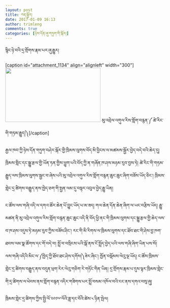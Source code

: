 ```yaml
---
layout: post
title: བརྡ་སྦྱོར།
date: 2017-01-09 16:13
author: trimleng
comments: true
categories: [ཉེས་དོན་ཞུ་གཏུག་གི་སྐོར།]
---
```

<span style="font-weight: 400;">སྙིང་ཉེ་བའི་དྲ་གྲོགས་རྣམ་པར་ཞུ་རྒྱུར།</span>

[caption id="attachment_1134" align="alignleft" width="300"]<img class="wp-image-1134 size-medium" src="http://trimleng.cn/wp-content/uploads/2017/01/ཚེ་རིང་གི་གཏམ་རྒྱུད།-300x171.png" width="300" height="171" /> མུ་འབྲེལ་འགུལ་རིས་གློག་བརྙན་༼ ཚེ་རིང་གི་གཏམ་རྒྱུད།༽[/caption]

<span style="font-weight: 400;">རྒྱལ་ཁབ་</span><span style="font-weight: 400;">ཀྱི</span><span style="font-weight: 400;">་ཉེས་དོན་གཏུག་བཤེར་སྐོར་གྱི་ཁྲིམས་</span><span style="font-weight: 400;">ལུགས་བོད་མི་བྱིངས་ལ་</span><span style="font-weight: 400;">མཚམས་སྦྱོར་བྱེད་བདེ་བའི་ཆེད་དུ། ཁྲིམས་གླིང་དང་སྒྱུ་རྩལ་གྱི་ཡོན་ཏན་གྱིས་ཕྱུག་པའི་བོད་ཀྱི་ན་གཞོན་ཁ་ཤས་མཉམ་རུབ་བྱས་ཏེ། </span><span style="font-weight: 400;">ཚེ་རིང་གི་གཏམ་རྒྱུད་ལས་ཁྲིམས་ལུགས་སྦྱང་བ་ཞེས་པའི་མུ་འབྲེལ་</span><span style="font-weight: 400;">འགུལ་རིས་གློག་བརྙན</span><span style="font-weight: 400;">་</span><span style="font-weight: 400;">ཆུང་ཆུང</span><span style="font-weight: 400;">་ཞིག་བཟོས་ཡོད་ཅིང་། ཁྲིམས་གླེང་དྲ་ཚིགས་བརྒྱུད་ནས་ཁྱེད་ཅག་གི་སྤྱན་ལམ་དུ་བསྟར་འབུལ་བྱེད་རྒྱུ་ཡིན། </span><!--more-->

<span style="font-weight: 400;">ང་ཚོས་ལས་གཞི་འདི་ལ་དགའ་ཚོར་ཆེན་པོ་བྱུང་ཡོད་པ་མ་ཟད། </span><span style="font-weight: 400;">གལ་ཆེན་དོན་ཆེན་ཞིག་ལ་ཡང་བརྩིས་ཡོད། </span><span style="font-weight: 400;">རྒྱུ་མཚན་ནི་མུ་འབྲེལ་འགུལ་རིས་གློག་བརྙན</span><span style="font-weight: 400;">་ཆུང་ཆུང་</span><span style="font-weight: 400;">འདི་ནི་བོད་ཕྱི་ནང་གི་ཁྲིམས་ལུགས་དང་སྒྱུ་རྩལ་གྱི་ཆེད་ལས་བ་ཁ་ཤས་འདུས་ཏེ་མཉམ་རུབ་ཀྱིས་བཟོས་ཤིང་། རང་གི་མི་རིགས་ལ་ཁྲིམས་ལུགས་དང་ཐོབ་ཐང་གི་ཤེས་བྱ་ཁག་ཐབས་ལམ་སྣ་ཚོགས་དང་གོ་བདེ་བ། སྤྲོ་བ་བསྲིངས་པའི་སྒོ་ནས་ངོ་སྤྲོད་བྱེད་པའི་ལས་གཞི་ཞིག་ཡིན་པས་སོ། </span><span style="font-weight: 400;">ལས་གཞི་འདིའི་མིང་ལ་༼ཁྱེད་ཀྱི་ཐོབ་ཐང་ཤེས་དགོས།༽ཟེར་ཞིང་། ཁྱོན་བསྡོམས་ལེའུ་ལྔ་ཡོད། ང་ཚོས་ཁྲིམས་གླེང་དྲ་ཚིགས་བརྒྱུད་ནས་བདུན་ཕྲག་རེར་ལེའུ་གཅིག་རེ་གཏོང</span><span style="font-weight: 400;">་གིན་ཡིན། </span><span style="font-weight: 400;">དྲ་གྲོགས</span><span style="font-weight: 400;">་རྣམ་པ་དུས་ལྟར་ཁྲིམས་གླེང་</span><span style="font-weight: 400;">གི་</span><span style="font-weight: 400;">དྲ་ཚིགས་ལ་ཕེབས་ནས་གློག་བརྙན་</span><span style="font-weight: 400;">འདིར་གཟིགས་པར</span><span style="font-weight: 400;">་སྤྲོ་བསམ་</span><span style="font-weight: 400;">འཁོལ་བའི་ངང་ནས་དགའ་བསུ་ཞུ། </span>

<span style="font-weight: 400;">ཁྲིམས་གླེང་དྲ་ཚིགས་ཀྱིས་སྤྱི་ལོ་༢༠༡༧་ལོའི་ཟླ་དང་བོའི</span><span style="font-weight: 400;">་ཚེས་༨་</span><span style="font-weight: 400;">ཉིན</span><span style="font-weight: 400;">་སྤེལ།</span>
